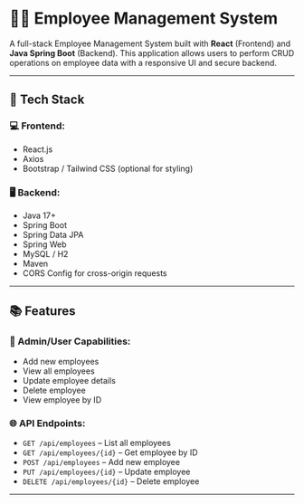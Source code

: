 # 👩‍💼 Employee Management System

A full-stack Employee Management System built with **React** (Frontend) and **Java Spring Boot** (Backend). This application allows users to perform CRUD operations on employee data with a responsive UI and secure backend.

---

## 🧰 Tech Stack

### 💻 Frontend:
- React.js  
- Axios  
- Bootstrap / Tailwind CSS (optional for styling)

### 🖥️ Backend:
- Java 17+  
- Spring Boot  
- Spring Data JPA  
- Spring Web  
- MySQL / H2  
- Maven  
- CORS Config for cross-origin requests

---

## 📚 Features

### 🔐 Admin/User Capabilities:
- Add new employees  
- View all employees  
- Update employee details  
- Delete employee  
- View employee by ID  

### 🌐 API Endpoints:
- `GET /api/employees` – List all employees  
- `GET /api/employees/{id}` – Get employee by ID  
- `POST /api/employees` – Add new employee  
- `PUT /api/employees/{id}` – Update employee  
- `DELETE /api/employees/{id}` – Delete employee  

---
